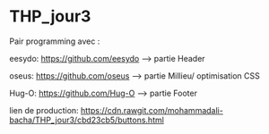 # THP_jour3

Pair programming avec :


eesydo: https://github.com/eesydo --> partie Header

oseus:  https://github.com/oseus  --> partie Millieu/ optimisation CSS

Hug-O:  https://github.com/Hug-O  --> partie Footer



lien de production: https://cdn.rawgit.com/mohammadali-bacha/THP_jour3/cbd23cb5/buttons.html
